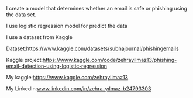 I create a model that determines whether an email is safe or phishing using the data set.

I use logistic regression model for predict the data

I use a dataset from Kaggle 

Dataset:https://www.kaggle.com/datasets/subhajournal/phishingemails

Kaggle project:https://www.kaggle.com/code/zehrayilmaz13/phishing-email-detection-using-logistic-regression

My kaggle:https://www.kaggle.com/zehrayilmaz13

My LinkedIn:www.linkedin.com/in/zehra-yılmaz-b24793303
